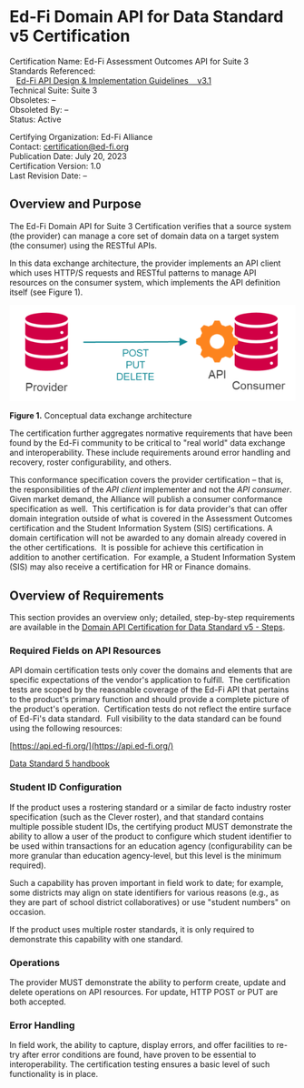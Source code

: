 # Ed-Fi Domain API for Data Standard v5 Certification

Certification Name: Ed-Fi Assessment Outcomes API for Suite 3 \
Standards Referenced:\
   [Ed-Fi API Design & Implementation Guidelines    v3.1](https://edfi.atlassian.net/wiki/spaces/EFAPIGUIDE/overview)\
Technical
Suite: Suite 3\
Obsoletes: – \
Obsoleted By: – \
Status: Active

Certifying Organization: Ed-Fi Alliance \
Contact: [certification@ed-fi.org](mailto:certification@ed-fi.org) \
Publication Date: July 20, 2023 \
Certification Version: 1.0 \
Last Revision Date: –

## Overview and Purpose

The Ed-Fi Domain API for Suite 3 Certification verifies that a source system
(the provider) can manage a core set of domain data on a target system (the
consumer) using the RESTful APIs.

In this data exchange architecture, the provider implements an API client which
uses HTTP/S requests and RESTful patterns to manage API resources on the
consumer system, which implements the API definition itself (see Figure 1).

![Conceptual data exchange architecture](../../img/Figure-1.png)

**Figure 1.** Conceptual data exchange architecture

The certification further aggregates normative requirements that have been found
by the Ed-Fi community to be critical to "real world" data exchange and
interoperability. These include requirements around error handling and recovery,
roster configurability, and others.

This conformance specification covers the provider certification *–* that is,
the responsibilities of the _API_ _client_ implementer and not the _API_
_consumer_. Given market demand, the Alliance will publish a consumer
conformance specification as well.  This certification is for data provider's
that can offer domain integration outside of what is covered in the Assessment
Outcomes certification and the Student Information System (SIS) certifications.
A domain certification will not be awarded to any domain already covered in the
other certifications.  It is possible for achieve this certification in addition
to another certification.  For example, a Student Information System (SIS) may
also receive a certification for HR or Finance domains.

## Overview of Requirements

This section provides an overview only; detailed, step-by-step requirements are
available in
the [Domain API Certification for Data Standard v5 - Steps](./certification-steps.md).

### Required Fields on API Resources

API domain certification tests only cover the domains and elements that are
specific expectations of the vendor's application to fulfill.  The certification
tests are scoped by the reasonable coverage of the Ed-Fi API that pertains to
the product's primary function and should provide a complete picture of the
product's operation.  Certification tests do not reflect the entire surface of
Ed-Fi's data standard.  Full visibility to the data standard can be found using
the following resources:

[https://api.ed-fi.org/](https://api.ed-fi.org/)

[Data Standard 5 handbook](https://schema.ed-fi.org/datahandbook-v500pre2/#/)

### Student ID Configuration

If the product uses a rostering standard or a similar de facto industry roster
specification (such as the Clever roster), and that standard contains multiple
possible student IDs, the certifying product MUST demonstrate the ability to
allow a user of the product to configure which student identifier to be used
within transactions for an education agency (configurability can be more
granular than education agency-level, but this level is the minimum required).

Such a capability has proven important in field work to date; for example, some
districts may align on state identifiers for various reasons (e.g., as they are
part of school district collaboratives) or use "student numbers" on occasion.

If the product uses multiple roster standards, it is only required to
demonstrate this capability with one standard.

### Operations

The provider MUST demonstrate the ability to perform create, update and delete
operations on API resources. For update, HTTP POST or PUT are both accepted.

### Error Handling

In field work, the ability to capture, display errors, and offer facilities to
re-try after error conditions are found, have proven to be essential to
interoperability. The certification testing ensures a basic level of such
functionality is in place.
